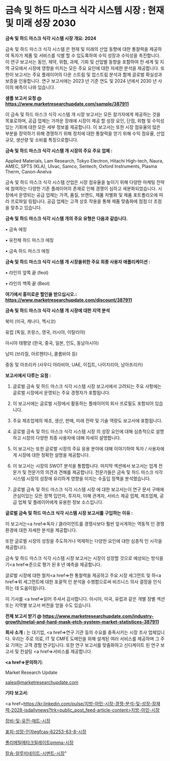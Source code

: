 # 금속 및 하드 마스크 식각 시스템 시장 : 현재 및 미래 성장 2030

<strong>금속 및 하드 마스크 식각 시스템 시장 개요: 2024</strong>

금속 및 하드 마스크 식각 시스템 은 현재 및 미래의 산업 동향에 대한 통찰력을 제공하여 독자가 제품 및 서비스를 식별 할 수 있도록하여 수익 성장과 수익성을 촉진합니다. 이 연구 보고서는 동인, 제약, 위협, 과제, 기회 및 산업별 동향을 포함하여 전 세계 및 지역 규모에서 시장에 영향을 미치는 모든 주요 요인에 대한 자세한 분석을 제공합니다. 또한이 보고서는 주요 플레이어의 다운 스트림 및 업스트림 분석과 함께 글로벌 확실성과 보증을 인용합니다. 연구 보고서에는 2023 년 기준 연도 및 2024 년에서 2030 년 사이의 예측이 나와 있습니다.



<strong>샘플 보고서 요청 @ <a href=https://www.marketresearchupdate.com/sample/387911>https://www.marketresearchupdate.com/sample/387911</a></strong>

이 금속 및 하드 마스크 식각 시스템 개 시장 보고서는 모든 참가자에게 제공하는 것을 목표로하며, 공급 업체는 가까운 장래에 시장이 제공 할 성장 요인, 단점, 위협 및 수익성있는 기회에 대한 모든 세부 정보를 제공합니다. 이 보고서는 또한 시장 점유율의 많은 부분을 장악하기 위해 경쟁하기 위해 정치에 대한 통찰력을 얻기 위해 수익 점유율, 산업 규모, 생산량 및 소비를 특징으로합니다.



<strong>금속 및 하드 마스크 식각 시스템 개 시장의 주요 주요 업체 :</strong>

Applied Materials, Lam Research, Tokyo Electron, Hitachi High-tech, Naura, AMEC, SPTS (KLA), Ulvac, Samco, Sentech, Oxford Instruments, Plasma Therm, Canon-Anelva

금속 및 하드 마스크 식각 시스템 산업은 시장 점유율을 높이기 위해 다양한 마케팅 전략에 참여하는 다양한 기존 플레이어의 존재로 인해 경쟁이 심하고 세분화되었습니다. 시장에서 운영되는 공급 업체는 가격, 품질, 브랜드, 제품 차별화 및 제품 포트폴리오에 따라 프로파일 링됩니다. 공급 업체는 고객 상호 작용을 통해 제품 맞춤화에 점점 더 초점을 맞추고 있습니다.



<strong>금속 및 하드 마스크 식각 시스템 개의 주요 유형은 다음과 같습니다.</strong>

• 금속 에칭

• 유전체 하드 마스크 에칭

• 금속 하드 마스크 에칭



<strong>금속 및 하드 마스크 식각 시스템 개 시장을위한 주요 최종 사용자 애플리케이션 :</strong>

• 라인의 앞쪽 끝 (feol)

• 라인의 백쪽 끝 (Beol)



<strong>여기에서 흥미로운 할인을 받으십시오.: <a href=https://www.marketresearchupdate.com/discount/387911>https://www.marketresearchupdate.com/discount/387911</a></strong>



<strong>금속 및 하드 마스크 식각 시스템 개 시장에 대한 지역 분석</strong>

북미 (미국, 캐나다, 멕시코)

유럽 (독일, 프랑스, 영국, 러시아, 이탈리아)

아시아 태평양 (한국, 중국, 일본, 인도, 동남아시아)

남미 (브라질, 아르헨티나, 콜롬비아 등)

중동 및 아프리카 (사우디 아라비아, UAE, 이집트, 나이지리아, 남아프리카)



<strong>보고서에서 다루는 요점 :</strong>

1. 글로벌 금속 및 하드 마스크 식각 시스템 시장 보고서에서 고려되는 주요 사항에는 글로벌 시장에서 운영되는 주요 경쟁자가 포함됩니다.

2. 이 보고서에는 글로벌 시장에서 활동하는 플레이어의 회사 프로필도 포함되어 있습니다.

3. 주요 제조업체의 제조, 생산, 판매, 미래 전략 및 기술 역량도 보고서에 포함됩니다.

4. 글로벌 금속 및 하드 마스크 식각 시스템 시장 의 성장 요인에 대해 심층적으로 설명하고 시장의 다양한 최종 사용자에 대해 자세히 설명합니다.

5. 이 보고서는 또한 글로벌 시장의 주요 응용 분야에 대해 이야기하여 독자 / 사용자에게 시장에 대한 정확한 설명을 제공합니다.

6. 이 보고서는 시장의 SWOT 분석을 통합합니다. 마지막 섹션에서 보고서는 업계 전문가 및 전문가의 의견과 견해를 제공합니다. 전문가들은 금속 및 하드 마스크 식각 시스템 시장의 성장에 유리하게 영향을 미치는 수출입 정책을 분석했습니다.

7. 글로벌 금속 및 하드 마스크 식각 시스템 시장 에 대한 보고서는이 연구 문서 구매에 관심이있는 모든 정책 입안자, 투자자, 이해 관계자, 서비스 제공 업체, 제조업체, 공급 업체 및 플레이어에게 유용한 정보 소스입니다.



<strong>글로벌 금속 및 하드 마스크 식각 시스템 시장 보고서를 구입하는 이유 :</strong>

이 보고서는<a href=>독자 / 클</a>라이언트를 경쟁사보다 훨씬 앞서게하는 역동적 인 경쟁 환경에 대한 자세한 분석을 제공합니다.

또한 글로벌 시장의 성장을 주도하거나 억제하는 다양한 요인에 대한 심층적 인 시각을 제공합니다.

금속 및 하드 마스크 식각 시스템 시장 보고서는 시장이 성장할 것으로 예상되는 방식을 기<a href=>준으로</a> 평가 된 8 년 예측을 제공합니다.

글로벌 시장에 대한 철저<a href=>한 통찰력</a>을 제공하고 주요 시장 세그먼트 및 하<a href=>위 세그</a>먼트에 대한 포괄적 인 분석을 수행함으로써 비즈니스 의사 결정을 인식하는 데 도움이됩니다.

이 기사를 <a href=>읽어 주</a>셔서 감사합니다. 아시아, 미국, 유럽과 같은 개별 장별 섹션 또는 지역별 보고서 버전을 얻을 수도 있습니다.



<strong>전체 보고서 받기 @ <a href=https://www.marketresearchupdate.com/industry-growth/metal-and-hard-mask-etch-system-market-statistices-387911>https://www.marketresearchupdate.com/industry-growth/metal-and-hard-mask-etch-system-market-statistices-387911</a></strong>



<strong>회사 소개 :</strong>
는 대기업, <a href=>연구 기</a>관 등의 수요를 충족시키는 시장 조사 업체입니다. 우리는 주로 의료, IT 및 CMFE 도메인을 위해 설계된 여러 서비스를 제공하며 그 주요 기여는 고객 경험 연구입니다. 또한 연구 보고서를 맞춤화하고 신디케이트 된 연구 보고서 및 컨설팅 <a href=>서비</a>스를 제공합니다.



<strong><a href=>문의하기:</a></strong>

Market Research Update

sales@marketresearchupdate.com



<strong>기타 보고서:</strong>

<a href=https://kr.linkedin.com/pulse/지방-아민-시장-경쟁-분석-및-성장-잠재력-2028-isdailynews?trk=public_post_feed-article-content>지방-아민-시장</a>

<a href=https://www.linkedin.com/pulse/장비-및-유전-매트-시장-현재-미래-성장-2029-analytics-alchemy-360-analysis/>장비-및-유전-매트-시장</a>

<a href=https://www.linkedin.com/pulse/표피-성장-인자egfcas-62253-63-8-시장-규모-및-2023-gvbof/>표피-성장-인자egfcas-62253-63-8-시장</a>

<a href=https://www.linkedin.com/pulse/폴리메틸메타크릴레이트pmma-시장-세분화-연구-및-목표-고객2029년-gf5mf/>폴리메틸메타크릴레이트pmma-시장</a>

<a href=https://www.linkedin.com/pulse/칼슘-알루미네이트-시멘트-시장-경쟁-분석-및-성장-잠재력-2030-chknf/>칼슘-알루미네이트-시멘트-시장</a>"
